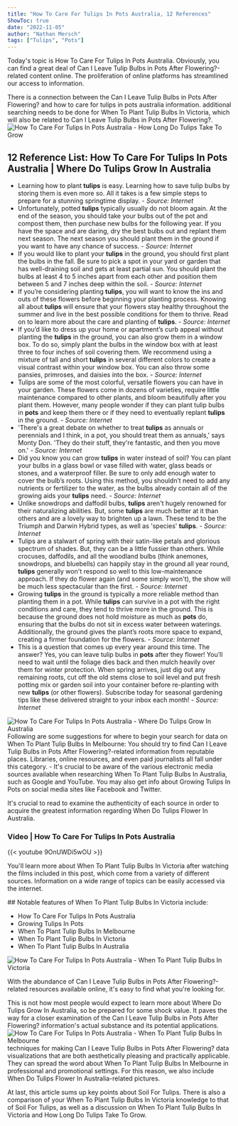 ```yaml
---
title: "How To Care For Tulips In Pots Australia, 12 References"
ShowToc: true 
date: "2022-11-05"
author: "Nathan Mersch" 
tags: ["Tulips", "Pots"]
---
```


	
Today's topic is How To Care For Tulips In Pots Australia. Obviously, you can find a great deal of Can I Leave Tulip Bulbs in Pots After Flowering?-related content online. The proliferation of online platforms has streamlined our access to information.

There is a connection between the Can I Leave Tulip Bulbs in Pots After Flowering? and how to care for tulips in pots australia information. additional searching needs to be done for When To Plant Tulip Bulbs In Victoria, which will also be related to Can I Leave Tulip Bulbs in Pots After Flowering?.
<img loading="lazy" src="https://gardentabs.com/wp-content/uploads/2019/08/FEATURED-6.gif" onerror="this.onerror=null;this.src='https://blogger.googleusercontent.com/img/a/AVvXsEhe7F7TRXHtjiKvHb5vS7DmnxvpHiDyoYyYvm1nHB3Qp2_w3BnM6A2eq4v7FYxCC9bfZt3a9vIMtAYEKUiaDQbHMg-ViyGmRIj39MLp0bGFfgfYw1Dc9q_H-T0wiTm3l0Uq42dETrN9eC8aGJ9_IORZsxST1AcLR7np1koOfcc7tnHa4S8Mwz_xD9d0=s16000';" alt="How To Care For Tulips In Pots Australia - How Long Do Tulips Take To Grow" >

## 12 Reference List: How To Care For Tulips In Pots Australia | Where Do Tulips Grow In Australia
-   Learning how to plant **tulips** is easy. Learning how to save tulip bulbs by storing them is even more so. All it takes is a few simple steps to prepare for a stunning springtime display. - <cite>Source: Internet</cite>
-   Unfortunately, potted **tulips** typically usually do not bloom again. At the end of the season, you should take your bulbs out of the pot and compost them, then purchase new bulbs for the following year. If you have the space and are daring, dry the best bulbs out and replant them next season. The next season you should plant them in the ground if you want to have any chance of success. - <cite>Source: Internet</cite>
-   If you would like to plant your **tulips** in the ground, you should first plant the bulbs in the fall. Be sure to pick a spot in your yard or garden that has well-draining soil and gets at least partial sun. You should plant the bulbs at least 4 to 5 inches apart from each other and position them between 5 and 7 inches deep within the soil. - <cite>Source: Internet</cite>
-   If you’re considering planting **tulips**, you will want to know the ins and outs of these flowers before beginning your planting process. Knowing all about **tulips** will ensure that your flowers stay healthy throughout the summer and live in the best possible conditions for them to thrive. Read on to learn more about the care and planting of **tulips**. - <cite>Source: Internet</cite>
-   If you’d like to dress up your home or apartment’s curb appeal without planting the **tulips** in the ground, you can also grow them in a window box. To do so, simply plant the bulbs in the window box with at least three to four inches of soil covering them. We recommend using a mixture of tall and short **tulips** in several different colors to create a visual contrast within your window box. You can also throw some pansies, primroses, and daisies into the box. - <cite>Source: Internet</cite>
-   Tulips are some of the most colorful, versatile flowers you can have in your garden. These flowers come in dozens of varieties, require little maintenance compared to other plants, and bloom beautifully after you plant them. However, many people wonder if they can plant tulip bulbs in **pots** and keep them there or if they need to eventually replant **tulips** in the ground. - <cite>Source: Internet</cite>
-   'There's a great debate on whether to treat **tulips** as annuals or perennials and I think, in a pot, you should treat them as annuals,' says Monty Don. 'They do their stuff, they're fantastic, and then you move on.' - <cite>Source: Internet</cite>
-   Did you know you can grow **tulips** in water instead of soil? You can plant your bulbs in a glass bowl or vase filled with water, glass beads or stones, and a waterproof filler. Be sure to only add enough water to cover the bulb’s roots. Using this method, you shouldn’t need to add any nutrients or fertilizer to the water, as the bulbs already contain all of the growing aids your **tulips** need. - <cite>Source: Internet</cite>
-   Unlike snowdrops and daffodil bulbs, **tulips** aren't hugely renowned for their naturalizing abilities. But, some **tulips** are much better at it than others and are a lovely way to brighten up a lawn. These tend to be the Triumph and Darwin Hybrid types, as well as 'species' **tulips**. - <cite>Source: Internet</cite>
-   Tulips are a stalwart of spring with their satin-like petals and glorious spectrum of shades. But, they can be a little fussier than others. While crocuses, daffodils, and all the woodland bulbs (think anemones, snowdrops, and bluebells) can happily stay in the ground all year round, **tulips** generally won't respond so well to this low-maintenance approach. If they do flower again (and some simply won't), the show will be much less spectacular than the first. - <cite>Source: Internet</cite>
-   Growing **tulips** in the ground is typically a more reliable method than planting them in a pot. While **tulips** can survive in a pot with the right conditions and care, they tend to thrive more in the ground. This is because the ground does not hold moisture as much as **pots** do, ensuring that the bulbs do not sit in excess water between waterings. Additionally, the ground gives the plant’s roots more space to expand, creating a firmer foundation for the flowers. - <cite>Source: Internet</cite>
-   This is a question that comes up every year around this time. The answer? Yes, you can leave tulip bulbs in **pots** after they flower! You’ll need to wait until the foliage dies back and then mulch heavily over them for winter protection. When spring arrives, just dig out any remaining roots, cut off the old stems close to soil level and put fresh potting mix or garden soil into your container before re-planting with new **tulips** (or other flowers). Subscribe today for seasonal gardening tips like these delivered straight to your inbox each month! - <cite>Source: Internet</cite>


<img loading="lazy" src="http://cdn.shopify.com/s/files/1/1304/6553/products/IMG_1470_1200x1200.JPG?v=1568985779" onerror="this.onerror=null;this.src='https://blogger.googleusercontent.com/img/a/AVvXsEhe7F7TRXHtjiKvHb5vS7DmnxvpHiDyoYyYvm1nHB3Qp2_w3BnM6A2eq4v7FYxCC9bfZt3a9vIMtAYEKUiaDQbHMg-ViyGmRIj39MLp0bGFfgfYw1Dc9q_H-T0wiTm3l0Uq42dETrN9eC8aGJ9_IORZsxST1AcLR7np1koOfcc7tnHa4S8Mwz_xD9d0=s16000';" alt="How To Care For Tulips In Pots Australia - Where Do Tulips Grow In Australia" >
Following are some suggestions for where to begin your search for data on When To Plant Tulip Bulbs In Melbourne:
You should try to find Can I Leave Tulip Bulbs in Pots After Flowering?-related information from reputable places. Libraries, online resources, and even paid journalists all fall under this category.
- It's crucial to be aware of the various electronic media sources available when researching When To Plant Tulip Bulbs In Australia, such as Google and YouTube. You may also get info about Growing Tulips In Pots on social media sites like Facebook and Twitter.

It's crucial to read to examine the authenticity of each source in order to acquire the greatest information regarding When Do Tulips Flower In Australia.

### Video | How To Care For Tulips In Pots Australia
{{< youtube 9OnUWDi5wOU >}} 

You'll learn more about When To Plant Tulip Bulbs In Victoria after watching the films included in this post, which come from a variety of different sources. Information on a wide range of topics can be easily accessed via the internet.
<script async="async" data-cfasync="false" src="//normallydemandedalter.com/fe63df3c5408708b15d8dc3d9b206b31/invoke.js"></script>
<div id="container-fe63df3c5408708b15d8dc3d9b206b31"></div>
## Notable features of When To Plant Tulip Bulbs In Victoria include:

- How To Care For Tulips In Pots Australia
- Growing Tulips In Pots
- When To Plant Tulip Bulbs In Melbourne
- When To Plant Tulip Bulbs In Victoria
- When To Plant Tulip Bulbs In Australia

 <img loading="lazy" src="http://www.gardenista.com/wp-content/uploads/2016/05/Endless-Summer-Hydrangea-White-Flower-Farm-Gardenista.jpg" onerror="this.onerror=null;this.src='https://blogger.googleusercontent.com/img/a/AVvXsEhe7F7TRXHtjiKvHb5vS7DmnxvpHiDyoYyYvm1nHB3Qp2_w3BnM6A2eq4v7FYxCC9bfZt3a9vIMtAYEKUiaDQbHMg-ViyGmRIj39MLp0bGFfgfYw1Dc9q_H-T0wiTm3l0Uq42dETrN9eC8aGJ9_IORZsxST1AcLR7np1koOfcc7tnHa4S8Mwz_xD9d0=s16000';" alt="How To Care For Tulips In Pots Australia - When To Plant Tulip Bulbs In Victoria" >

With the abundance of Can I Leave Tulip Bulbs in Pots After Flowering?-related resources available online, it's easy to find what you're looking for.

This is not how most people would expect to learn more about Where Do Tulips Grow In Australia, so be prepared for some shock value. It paves the way for a closer examination of the Can I Leave Tulip Bulbs in Pots After Flowering? information's actual substance and its potential applications.
<img loading="lazy" src="https://cdn.shopify.com/s/files/1/0938/6268/products/Potters_House_Church_260_950H_x_450W_grande.JPG?v=1498108309" onerror="this.onerror=null;this.src='https://blogger.googleusercontent.com/img/a/AVvXsEhe7F7TRXHtjiKvHb5vS7DmnxvpHiDyoYyYvm1nHB3Qp2_w3BnM6A2eq4v7FYxCC9bfZt3a9vIMtAYEKUiaDQbHMg-ViyGmRIj39MLp0bGFfgfYw1Dc9q_H-T0wiTm3l0Uq42dETrN9eC8aGJ9_IORZsxST1AcLR7np1koOfcc7tnHa4S8Mwz_xD9d0=s16000';" alt="How To Care For Tulips In Pots Australia - When To Plant Tulip Bulbs In Melbourne" >
techniques for making Can I Leave Tulip Bulbs in Pots After Flowering? data visualizations that are both aesthetically pleasing and practically applicable. They can spread the word about When To Plant Tulip Bulbs In Melbourne in professional and promotional settings. For this reason, we also include When Do Tulips Flower In Australia-related pictures.

At last, this article sums up key points about Soil For Tulips. There is also a comparison of your When To Plant Tulip Bulbs In Victoria knowledge to that of Soil For Tulips, as well as a discussion on When To Plant Tulip Bulbs In Victoria and How Long Do Tulips Take To Grow.
	
	


